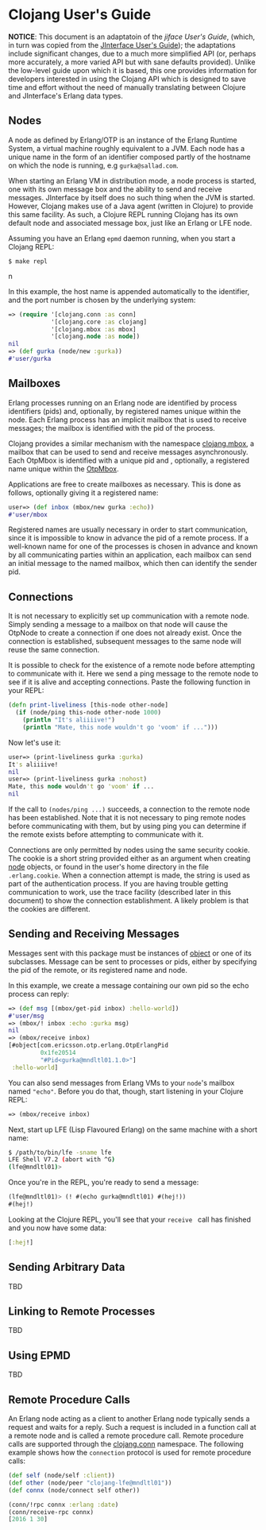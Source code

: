 # Clojang User's Guide

**NOTICE**: This document is an adaptatoin of the *jiface User's Guide*, (which, in turn was copied from the [JInterface User's Guide](erlang/jinterface_users_guide.html)); the adaptations include significant changes, due to a much more simplified API (or, perhaps more accurately, a more varied API but with sane defaults provided). Unlike the low-level guide upon which it is based, this one provides information for developers interested in using the Clojang API which is designed to save time and effort without the need of manually translating between Clojure and JInterface's Erlang data types.


## Nodes

A node as defined by Erlang/OTP is an instance of the Erlang Runtime System, a virtual machine roughly equivalent to a JVM. Each node has a unique name in the form of an identifier composed partly of the hostname on which the node is running, e.g ``gurka@sallad.com``.

When starting an Erlang VM in distribution mode, a node process is started, one with its own message box and the ability to send and receive messages. JInterface by itself does no such thing when the JVM is started. However, Clojang makes use of a Java agent (written in Clojure) to provide this same facility. As such, a Clojure REPL running Clojang has its own default node and associated message box, just like an Erlang or LFE node.

Assuming you have an Erlang ``epmd`` daemon running, when you start a Clojang REPL:

```
$ make repl
```

n

In this example, the host name is appended automatically to the identifier, and the port number is chosen by the underlying system:

```clojure
=> (require '[clojang.conn :as conn]
            '[clojang.core :as clojang]
            '[clojang.mbox :as mbox]
            '[clojang.node :as node])
nil
=> (def gurka (node/new :gurka))
#'user/gurka
```


## Mailboxes

Erlang processes running on an Erlang node are identified by process identifiers (pids) and, optionally, by registered names unique within the node. Each Erlang process has an implicit mailbox that is used to receive messages; the mailbox is identified with the pid of the process.

Clojang provides a similar mechanism with the namespace [clojang.mbox](clojang/current/clojang.mbox.html), a mailbox that can be used to send and receive messages asynchronously. Each OtpMbox is identified with a unique pid and , optionally, a registered name unique within the [OtpMbox](erlang/java/com/ericsson/otp/erlang/OtpMbox.html).

Applications are free to create mailboxes as necessary. This is done as follows, optionally giving it a registered name:

```clojure
user=> (def inbox (mbox/new gurka :echo))
#'user/mbox
```

Registered names are usually necessary in order to start communication, since it is impossible to know in advance the pid of a remote process. If a well-known name for one of the processes is chosen in advance and known by all communicating parties within an application, each mailbox can send an initial message to the named mailbox, which then can identify the sender pid.


##  Connections

It is not necessary to explicitly set up communication with a remote node. Simply sending a message to a mailbox on that node will cause the OtpNode to create a connection if one does not already exist. Once the connection is established, subsequent messages to the same node will reuse the same connection.

It is possible to check for the existence of a remote node before attempting to communicate with it. Here we send a ping message to the remote node to see if it is alive and accepting connections. Paste the following function in your REPL:

```clojure
(defn print-liveliness [this-node other-node]
  (if (node/ping this-node other-node 1000)
    (println "It's aliiiive!")
    (println "Mate, this node wouldn't go 'voom' if ...")))
```

Now let's use it:

```clojure
user=> (print-liveliness gurka :gurka)
It's aliiiive!
nil
user=> (print-liveliness gurka :nohost)
Mate, this node wouldn't go 'voom' if ...
nil
```

If the call to ``(nodes/ping ...)`` succeeds, a connection to the remote node has been established. Note that it is not necessary to ping remote nodes before communicating with them, but by using ping you can determine if the remote exists before attempting to communicate with it.

Connections are only permitted by nodes using the same security cookie. The cookie is a short string provided either as an argument when creating [node](clojang/current/clojang.jinterface.otp.nodes.html#var-NodeObject) objects, or found in the user's home directory in the file ``.erlang.cookie``. When a connection attempt is made, the string is used as part of the authentication process. If you are having trouble getting communication to work, use the trace facility (described later in this document) to show the connection establishment. A likely problem is that the cookies are different.


## Sending and Receiving Messages

Messages sent with this package must be instances of [object](clojang/current/clojang.jinterface.erlang.object.html) or one of its subclasses. Message can be sent to processes or pids, either by specifying the pid of the remote, or its registered name and node.

In this example, we create a message containing our own pid so the echo process can reply:

```clojure
=> (def msg [(mbox/get-pid inbox) :hello-world])
#'user/msg
=> (mbox/! inbox :echo :gurka msg)
nil
=> (mbox/receive inbox)
[#object[com.ericsson.otp.erlang.OtpErlangPid
         0x1fe20514
         "#Pid<gurka@mndltl01.1.0>"]
 :hello-world]
```

You can also send messages from Erlang VMs to your ``node``'s mailbox named ``"echo"``. Before you do that, though, start listening in your Clojure REPL:

```clojure
=> (mbox/receive inbox)
```

Next, start up LFE (Lisp Flavoured Erlang) on the same machine with a short name:

```bash
$ /path/to/bin/lfe -sname lfe
LFE Shell V7.2 (abort with ^G)
(lfe@mndltl01)>
```

Once you're in the REPL, you're ready to send a message:

```cl
(lfe@mndltl01)> (! #(echo gurka@mndltl01) #(hej!))
#(hej!)
```

Looking at the Clojure REPL, you'll see that your ``receive `` call has finished and you now have some data:

```clojure
[:hej!]
```


##  Sending Arbitrary Data

TBD


## Linking to Remote Processes

TBD


##  Using EPMD

TBD


## Remote Procedure Calls

An Erlang node acting as a client to another Erlang node typically sends a request and waits for a reply. Such a request is included in a function call at a remote node and is called a remote procedure call. Remote procedure calls are supported through the [clojang.conn]() namespace. The following example shows how the ``connection`` protocol is used for remote procedure calls:

```clojure
(def self (node/self :client))
(def other (node/peer "clojang-lfe@mndltl01"))
(def connx (node/connect self other))

(conn/!rpc connx :erlang :date)
(conn/receive-rpc connx)
[2016 1 30]
```

